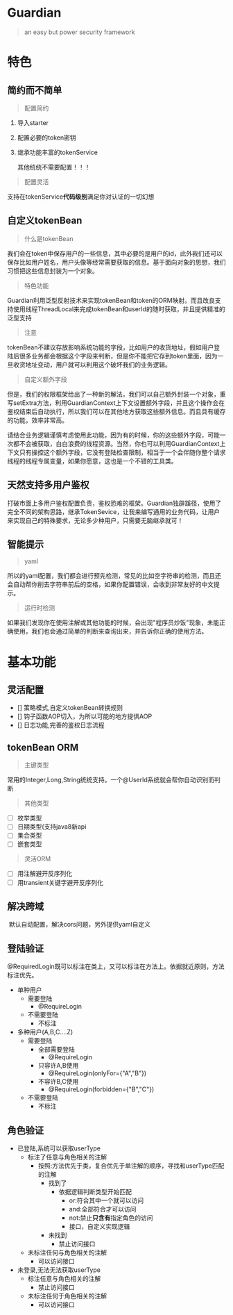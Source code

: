 # Guardian

> an easy but power security framework

# 特色

## 简约而不简单

> 配置简约

1. 导入starter

2. 配置必要的token密钥

3. 继承功能丰富的tokenService

   其他统统不需要配置！！！

> 配置灵活

​	支持在tokenService**代码级别**满足你对认证的一切幻想

## 自定义tokenBean

> 什么是tokenBean

​	我们会在token中保存用户的一些信息，其中必要的是用户的id，此外我们还可以保存比如用户姓名，用户头像等经常需要获取的信息。基于面向对象的思想，我们习惯把这些信息封装为一个对象。

> 特色功能

​	Guardian利用泛型反射技术来实现tokenBean和token的ORM映射。而且改良支持使用线程ThreadLocal来完成tokenBean和userId的随时获取，并且提供精准的泛型支持

> 注意

​	tokenBean不建议存放影响系统功能的字段，比如用户的收货地址，假如用户登陆后很多业务都会根据这个字段来判断，但是你不能把它存到token里面，因为一旦收货地址变动，用户就可以利用这个破坏我们的业务逻辑。

> 自定义额外字段

​	但是，我们的权限框架给出了一种新的解法，我们可以自己额外封装一个对象，重写setExtra方法，利用GuardianContext上下文设置额外字段，并且这个操作会在鉴权结束后自动执行，所以我们可以在其他地方获取这些额外信息。而且具有缓存的功能，效率非常高。

​	请结合业务逻辑谨慎考虑使用此功能，因为有的时候，你的这些额外字段，可能一次都不会被获取，白白浪费的线程资源。当然，你也可以利用GuardianContext上下文只有操控这个额外字段，它没有登陆检查限制，相当于一个会伴随你整个请求线程的线程专属变量，如果你愿意，这也是一个不错的工具类。

## 天然支持多用户鉴权

​	打破市面上多用户鉴权配置负责，鉴权恐难的框架。Guardian独辟蹊径，使用了完全不同的架构思路，继承TokenSevice，让我来编写通用的业务代码，让用户来实现自己的特殊要求，无论多少种用户，只需要无脑继承就可！

## 智能提示

> yaml

​	所以的yaml配置，我们都会进行预先检测，常见的比如空字符串的检测，而且还会自动帮你削去字符串前后的空格，如果你配置错误，会收到非常友好的中文提示。

> 运行时检测

​	如果我们发现你在使用注解或其他功能的时候，会出现"程序员炒饭"现象，未能正确使用，我们也会通过简单的判断来查询出来，并告诉你正确的使用方法。

# 基本功能

## 灵活配置

- [] 策略模式,自定义tokenBean转换规则
- [] 钩子函数AOP切入，为所以可能的地方提供AOP
- [] 日志功能,完善的鉴权日志流程

## tokenBean ORM

> 主键类型

​	常用的Integer,Long,String统统支持。一个@UserId系统就会帮你自动识别而判断

> 其他类型

- [ ] 枚举类型
- [ ] 日期类型(支持java8新api
- [ ] 集合类型
- [ ] 嵌套类型

> 灵活ORM

- [ ] 用注解避开反序列化
- [ ] 用transient关键字避开反序列化

## 解决跨域

​	默认自动配置，解决cors问题，另外提供yaml自定义

## 登陆验证

​	@RequiredLogin既可以标注在类上，又可以标注在方法上。依据就近原则，方法标注优先。

- 单种用户
   - 需要登陆
      - @RequireLogin
   - 不需要登陆
      - 不标注
- 多种用户(A,B,C....Z)
   - 需要登陆
      - 全部需要登陆
         - @RequireLogin
      - 只容许A,B使用
         - @RequireLogin(onlyFor={"A","B"})
      - 不容许B,C使用
         - @RequireLogin(forbidden={"B","C"})
   - 不需要登陆
      - 不标注

## 角色验证

- 已登陆,系统可以获取userType
  - 标注了任意与角色相关的注解
    - 按照:方法优先于类，复合优先于单注解的顺序，寻找和userType匹配的注解
      - 找到了
        - 依据逻辑判断类型开始匹配
          - or:符合其中一个就可以访问
          - and:全部符合才可以访问
          - not:禁止**只含有**指定角色的访问
          - 接口，自定义实现逻辑
      - 未找到
        - 禁止访问接口
  - 未标注任何与角色相关的注解
    - 可以访问接口
- 未登录,无法无法获取userType
  - 标注任意与角色相关的注解
    - 禁止访问接口
  - 未标注任何于角色相关的注解
    - 可以访问接口